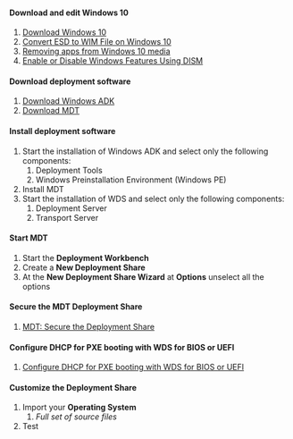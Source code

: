#### Download and edit Windows 10
1. [Download Windows 10](https://www.microsoft.com/en-us/software-download/windows10)
1. [Convert ESD to WIM File on Windows 10](https://docs.google.com/document/d/1EK7zYbx1wvVdE1Enkn4Oh4IYnT917MCO8xFysvKe5ZE)
1. [Removing apps from Windows 10 media](https://community.spiceworks.com/how_to/123554-removing-apps-from-windows-10-media)
1. [Enable or Disable Windows Features Using DISM](https://docs.microsoft.com/en-us/windows-hardware/manufacture/desktop/enable-or-disable-windows-features-using-dism)

#### Download deployment software
1. [Download Windows ADK](https://docs.microsoft.com/en-us/windows-hardware/get-started/adk-install)
1. [Download MDT](https://blogs.technet.microsoft.com/msdeployment)

#### Install deployment software
1. Start the installation of Windows ADK and select only the following components:<br />
    1. Deployment Tools
    1. Windows Preinstallation Environment (Windows PE)
1. Install MDT<br />
1. Start the installation of WDS and select only the following components:<br />
    1. Deployment Server
    1. Transport Server
      
#### Start MDT 
1. Start the **Deployment Workbench**
1. Create a **New Deployment Share**
1. At the **New Deployment Share Wizard** at **Options** unselect all the options

#### Secure the MDT Deployment Share
1. [MDT: Secure the Deployment Share](http://www.ingmarverheij.com/mdt-secure-deployment-share/)

#### Configure DHCP for PXE booting with WDS for BIOS or UEFI
1. [Configure DHCP for PXE booting with WDS for BIOS or UEFI](https://gal.vin/2017/05/05/pxe-booting-for-uefi-bios/)

#### Customize the Deployment Share
1. Import your **Operating System**
    1. *Full set of source files*
1. Test    
